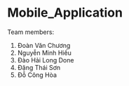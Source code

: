 # Mobile_Application
Team members:
1. Đoàn Văn Chương
2. Nguyễn Minh Hiếu
3. Đào Hải Long           Done
4. Đặng Thái Sơn
5. Đỗ Công Hòa
